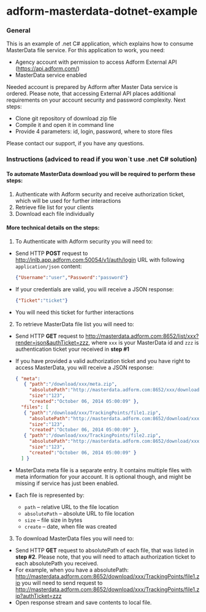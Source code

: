 adform-masterdata-dotnet-example
================================

### General
This is an example of .net C# application, which explains how to consume MasterData file service.
For this application to work, you need:
  * Agency account with permission to access Adform External API (https://api.adform.com/)
  * MasterData service enabled 
  
Needed account is prepared by Adform after Master Data service is ordered. 
Please note, that accessing External API places additional requirements on your account security and password complexity.
Next steps:
 * Clone git repository of download zip file
 * Compile it and open it in command line
 * Provide 4 parameters: id, login, password, where to store files

Please contact our support, if you have any questions.
  
### Instructions (adviced to read if you won`t use .net C# solution)
#### To automate MasterData download you will be required to perform these steps:
1. Authenticate with Adform security and receive authorization ticket, which will be used for further interactions 
2. Retrieve file list for your clients
3. Download each file individually

#### More technical details on the steps:
1. To Authenticate with Adform security you will need to:
  * Send HTTP **POST** request to http://inlb.app.adform.com:50054/v1/auth/login URL with following ```application/json``` content: 

      ```JSON
      {"Username":"user","Password":"password"}
      ```
  * If your credentials are valid, you will receive a JSON response: 

      ```JSON
      {"Ticket":"ticket"}
      ```
  * You will need this ticket for further interactions

2. To retrieve MasterData file list you will need to:
  * Send HTTP **GET** request to http://masterdata.adform.com:8652/list/xxx?render=json&authTicket=zzz, where ```xxx``` is your MasterData id and ```zzz``` is authentication ticket your received in **step #1**
  * If you have provided a valid authorization ticket and you have right to access MasterData, you will receive a JSON response: 
    
      ```JSON
      { "meta": 
         { "path":"/download/xxx/meta.zip", 
           "absolutePath":"http://masterdata.adform.com:8652/xxx/download/meta.zip", 
           "size":"123", 
           "created":"October 06, 2014 05:00:09" },
        "files": [ 
         { "path":"/download/xxx/TrackingPoints/file1.zip", 
           "absolutePath":"http://masterdata.adform.com:8652/download/xxx/TrackingPoints/file1.zip", 
           "size":"123", 
           "created":"October 06, 2014 05:00:09" },
         { "path":"/download/xxx/TrackingPoints/file2.zip", 
           "absolutePath":"http://masterdata.adform.com:8652/download/xxx/TrackingPoints/file2.zip", 
           "size":"123", 
           "created":"October 06, 2014 05:00:09" } 
        ] }
      ```
  * MasterData meta file is a separate entry. It contains multiple files with meta information for your account. It is optional though, and might be missing if service has just been enabled.
  * Each file is represented by: 
      * ```path``` – relative URL to the file location
      * ```absolutePath``` – absolute URL to file location
      * ```size``` – file size in bytes
      * ```create``` – date, when file was created
3. To download MasterData files you will need to:
  * Send HTTP **GET** request to absolutePath of each file, that was listed in **step #2**. Please note, that you will need to attach authorization ticket to each absolutePath you received. 
  * For example, when you have a absolutePath: http://masterdata.adform.com:8652/download/xxx/TrackingPoints/file1.zip you will need to send request to http://masterdata.adform.com:8652/download/xxx/TrackingPoints/file1.zip?authTicket=zzz
  * Open response stream and save contents to local file.
